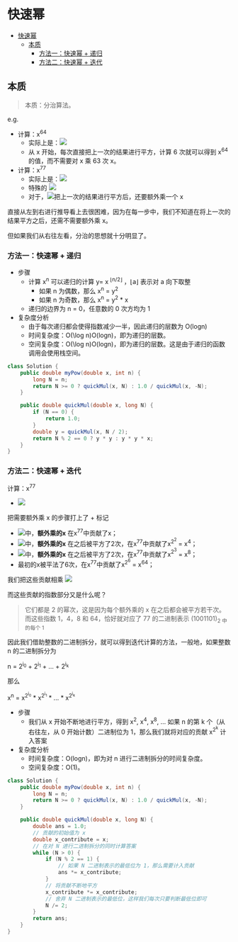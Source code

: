 # 快速幂

- [快速幂](#快速幂)
  - [本质](#本质)
    - [方法一：快速幂 + 递归](#方法一快速幂--递归)
    - [方法二：快速幂 + 迭代](#方法二快速幂--迭代)

## 本质

> 本质：分治算法。


e.g.

- 计算：x<sup>64</sup> 
    - 实际上是：<img src="https://latex.codecogs.com/svg.image?x\to&space;x^{2}\to&space;x^{4}\to&space;x^{8}\to&space;x^{16}\to&space;x^{32}\to&space;x^{64}"/>
    - 从 x 开始，每次直接把上一次的结果进行平方，计算 6 次就可以得到 x<sup>64</sup> 的值，而不需要对 x 乘 63 次 x。
- 计算：x<sup>77</sup> 
  - 实际上是：<img src="https://latex.codecogs.com/svg.image?x\to&space;x^{2}\to&space;x^{4}\to&space;x^{9}\to&space;x^{19}\to&space;x^{38}\to&space;x^{77}"/>
  - 特殊的 <img src="https://latex.codecogs.com/svg.image?x\to&space;x^{2}\to&space;x^{4}\to&space;x^{9}\to&space;x^{18}\cdot x\to&space;x^{38}\to&space;x^{76}\cdot x"/>
  - 对于，<img src="https://latex.codecogs.com/svg.image?x^{4}\to&space;x^{9},x^{9}\to&space;x^{19},x^{38}\to&space;x^{77}"/>把上一次的结果进行平方后，还要额外乘一个 x

直接从左到右进行推导看上去很困难，因为在每一步中，我们不知道在将上一次的结果平方之后，还需不需要额外乘 x。

但如果我们从右往左看，分治的思想就十分明显了。

### 方法一：快速幂 + 递归

- 步骤
  - 计算 x<sup>n</sup> 可以递归的计算 y= x <sup>⌊n/2⌋</sup> ，⌊a⌋ 表示对 a 向下取整
    - 如果 n 为偶数，那么 x<sup>n</sup> = y<sup>2</sup> 
    - 如果 n 为奇数，那么 x<sup>n</sup> = y<sup>2</sup> * x
  - 递归的边界为 n = 0，任意数的 0 次方均为 1 
- 复杂度分析
  - 由于每次递归都会使得指数减少一半，因此递归的层数为 O(logn)
  - 时间复杂度：O(\log n)O(logn)，即为递归的层数。
  - 空间复杂度：O(\log n)O(logn)，即为递归的层数。这是由于递归的函数调用会使用栈空间。
  
```java
class Solution {
    public double myPow(double x, int n) {
        long N = n;
        return N >= 0 ? quickMul(x, N) : 1.0 / quickMul(x, -N);
    }

    public double quickMul(double x, long N) {
        if (N == 0) {
            return 1.0;
        }
        double y = quickMul(x, N / 2);
        return N % 2 == 0 ? y * y : y * y * x;
    }
}
```

### 方法二：快速幂 + 迭代

计算：x<sup>77</sup>

- <img src="https://latex.codecogs.com/svg.image?x\to&space;x^{2}\to&space;x^{4}\to&space;^{+}x^{9}\to&space;^{+}x^{19}\to&space;x^{38}\to&space;^{+}x^{77}"/>

把需要额外乘 x 的步骤打上了 + 标记
- <img src="https://latex.codecogs.com/svg.image?x^{38}\to&space;^{+}x^{77}"/>中，__额外乘的x__ 在x<sup>77</sup>中贡献了x；
- <img src="https://latex.codecogs.com/svg.image?x^{9}\to&space;^{+}x^{19}"/>中，__额外乘的x__ 在之后被平方了2次，在x<sup>77</sup>中贡献了x<sup>2<sup>2</sup></sup> = x<sup>4</sup>；
- <img src="https://latex.codecogs.com/svg.image?x^{4}\to&space;^{+}x^{9}"/>中，__额外乘的x__ 在之后被平方了2次，在x<sup>77</sup>中贡献了x<sup>2<sup>3</sup></sup> = x<sup>8</sup>；
- 最初的x被平法了6次，在x<sup>77</sup>中贡献了x<sup>2<sup>6</sup></sup> = x<sup>64</sup>；

我们把这些贡献相乘 <img src="https://latex.codecogs.com/svg.image?x\cdot x^{4}\cdot x^{8}\cdot x^{64}=x^{77}"/>

而这些贡献的指数部分又是什么呢？

> 它们都是 2 的幂次，这是因为每个额外乘的 x 在之后都会被平方若干次。
> 而这些指数 1，4，8 和 64，恰好就对应了 77 的二进制表示 (1001101)<sub>2</sup> 中的每个 1

因此我们借助整数的二进制拆分，就可以得到迭代计算的方法，一般地，如果整数 n 的二进制拆分为

n = 2<sup>i<sub>0</sub></sup> + 2<sup>i<sub>1</sub></sup> + ... + 2<sup>i<sub>k</sub></sup>

那么

x<sup>n</sup> = x<sup>2<sup>i<sub>0</sub></sup></sup> * x<sup>2<sup>i<sub>1</sub></sup></sup> * ... * x<sup>2<sup>i<sub>k</sub></sup></sup>

- 步骤
  - 我们从 x 开始不断地进行平方，得到 x<sup>2</sup>, x<sup>4</sup>, x<sup>8</sup>, ... 如果 n 的第 k 个（从右往左，从 0 开始计数）二进制位为 1，那么我们就将对应的贡献 x<sup>2<sup>k</sup></sup> 计入答案
- 复杂度分析
  - 时间复杂度：O(logn)，即为对 n 进行二进制拆分的时间复杂度。
  - 空间复杂度：O(1)。

```java
class Solution {
    public double myPow(double x, int n) {
        long N = n;
        return N >= 0 ? quickMul(x, N) : 1.0 / quickMul(x, -N);
    }

    public double quickMul(double x, long N) {
        double ans = 1.0;
        // 贡献的初始值为 x
        double x_contribute = x;
        // 在对 N 进行二进制拆分的同时计算答案
        while (N > 0) {
            if (N % 2 == 1) {
                // 如果 N 二进制表示的最低位为 1，那么需要计入贡献
                ans *= x_contribute;
            }
            // 将贡献不断地平方
            x_contribute *= x_contribute;
            // 舍弃 N 二进制表示的最低位，这样我们每次只要判断最低位即可
            N /= 2;
        }
        return ans;
    }
}
```


 